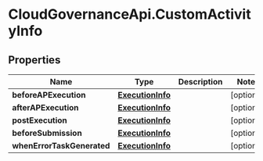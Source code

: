 # CloudGovernanceApi.CustomActivityInfo

## Properties

Name | Type | Description | Notes
------------ | ------------- | ------------- | -------------
**beforeAPExecution** | [**ExecutionInfo**](ExecutionInfo.md) |  | [optional] 
**afterAPExecution** | [**ExecutionInfo**](ExecutionInfo.md) |  | [optional] 
**postExecution** | [**ExecutionInfo**](ExecutionInfo.md) |  | [optional] 
**beforeSubmission** | [**ExecutionInfo**](ExecutionInfo.md) |  | [optional] 
**whenErrorTaskGenerated** | [**ExecutionInfo**](ExecutionInfo.md) |  | [optional] 


